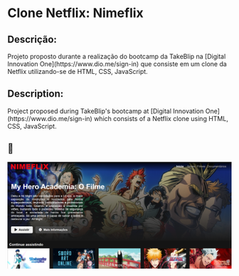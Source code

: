 # Clone Netflix: Nimeflix

<h2>Descrição:</h2> 
Projeto proposto durante a realização do bootcamp da TakeBlip na [Digital Innovation One](https://www.dio.me/sign-in) que consiste em um clone da Netflix utilizando-se de HTML, CSS, JavaScript.

<h2>Description:</h2> 
Project proposed during TakeBlip's bootcamp at [Digital Innovation One](https://www.dio.me/sign-in) which consists of a Netflix clone using HTML, CSS, JavaScript.

<h2>🚀</h2> 

![Interface](img/NIMEFLIX.PNG)

